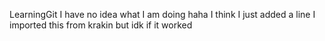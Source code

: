 LearningGit
I have no idea what I am doing haha
I think I just added a line
I imported this from krakin but idk if it worked
